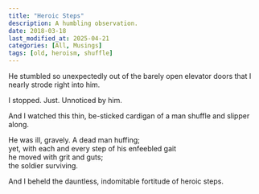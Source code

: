```yaml
---
title: "Heroic Steps"
description: A humbling observation.
date: 2018-03-18
last_modified_at: 2025-04-21
categories: [All, Musings]
tags: [old, heroism, shuffle]
---
```


He stumbled so unexpectedly out of the barely open elevator doors that I nearly strode right into him.

I stopped. Just. Unnoticed by him.

And I watched this thin, be-sticked cardigan of a man shuffle and slipper along. 

He was ill, gravely. A dead man huffing;  
yet, with each and every step of his enfeebled gait  
he moved with grit and guts;  
the soldier surviving.

And I beheld the dauntless, indomitable fortitude of heroic steps.
